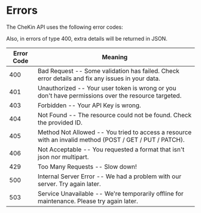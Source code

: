 # Errors


The CheKin API uses the following error codes:

Also, in errors of type 400, extra details will be returned in JSON.

Error Code | Meaning
---------- | -------
400 | Bad Request -- Some validation has failed. Check error details and fix any issues in your data.
401 | Unauthorized -- Your user token is wrong or you don't have permissions over the resource targeted.
403 | Forbidden -- Your API Key is wrong.
404 | Not Found -- The resource could not be found. Check the provided ID.
405 | Method Not Allowed -- You tried to access a resource with an invalid method (POST / GET / PUT / PATCH).
406 | Not Acceptable -- You requested a format that isn't json nor multipart.
429 | Too Many Requests -- Slow down!
500 | Internal Server Error -- We had a problem with our server. Try again later.
503 | Service Unavailable -- We're temporarily offline for maintenance. Please try again later.
